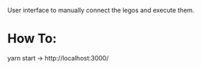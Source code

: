 User interface to manually connect the legos and execute them.


# How To:
yarn start -> http://localhost:3000/